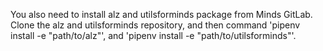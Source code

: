 You also need to install alz and utilsforminds package from Minds GitLab. Clone the alz and utilsforminds repository, and then command 
'pipenv install -e "path/to/alz"',
and
'pipenv install -e "path/to/utilsforminds"'.


